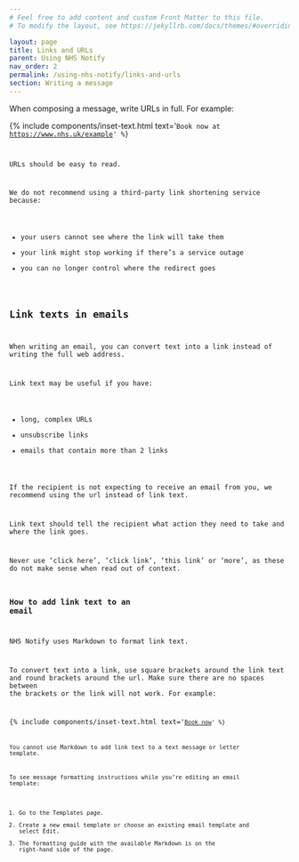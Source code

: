 ```yaml
---
# Feel free to add content and custom Front Matter to this file.
# To modify the layout, see https://jekyllrb.com/docs/themes/#overriding-theme-defaults

layout: page
title: Links and URLs
parent: Using NHS Notify
nav_order: 2
permalink: /using-nhs-notify/links-and-urls
section: Writing a message
---
```


When composing a message, write URLs in full. For example:

{% include components/inset-text.html
    text='<code>Book now at https://www.nhs.uk/example'
%}

URLs should be easy to read.

We do not recommend using a third-party link shortening service because:

- your users cannot see where the link will take them
- your link might stop working if there’s a service outage
- you can no longer control where the redirect goes

## Link texts in emails

When writing an email, you can convert text into a link instead of writing the full web address.

Link text may be useful if you have:

- long, complex URLs
- unsubscribe links
- emails that contain more than 2 links

If the recipient is not expecting to receive an email from you, we recommend using the url instead of link text.

Link text should tell the recipient what action they need to take and where the link goes.

Never use ‘click here’, ‘click link’, ‘this link’ or ‘more’, as these do not make sense when read out of context.

### How to add link text to an email

NHS Notify uses Markdown to format link text.

To convert text into a link, use square brackets around the link text and round brackets around the url. Make sure there are no spaces between the brackets or the link will not work. For example:

{% include components/inset-text.html
    text='<code>[Book now](https://www.nhs.uk/example)'
%}

You cannot use Markdown to add link text to a text message or letter template.

To see message formatting instructions while you’re editing an email template:

1. Go to the Templates page.
2. Create a new email template or choose an existing email template and select Edit.
3. The formatting guide with the available Markdown is on the right-hand side of the page.
